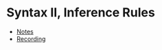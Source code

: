 # Syntax II, Inference Rules


- [Notes](https://ucsb.box.com/s/vf3s3q4k8kvk1p41lm7dghycf96iye1z)
- [Recording](https://ucsb.box.com/s/x9yqu4dcnz8oc1isp57d40tny2ux8uzn)